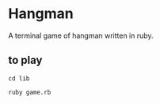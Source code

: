 # Hangman

A terminal game of hangman written in ruby.

## to play
```
cd lib
```
```
ruby game.rb
```
